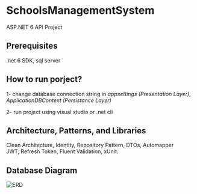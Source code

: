 # SchoolsManagementSystem
ASP.NET 6 API Project

## Prerequisites
.net 6 SDK, sql server

## How to run porject?
1- change database connection string in *appsettings (Presentation Layer)*, *ApplicationDBContext (Persistance Layer)*

2- run project using visual studio or .net cli 

## Architecture, Patterns, and Libraries
Clean Architecture, Identity, Repository Pattern, DTOs, Automapper <br/>
JWT, Refresh Token, Fluent Validation, xUnit.

## Database Diagram
![ERD](https://github.com/i-radi/SchoolsManagementSystem/assets/60944957/7fdeb75a-a970-4690-ac84-be2b1f1dbf8e)
